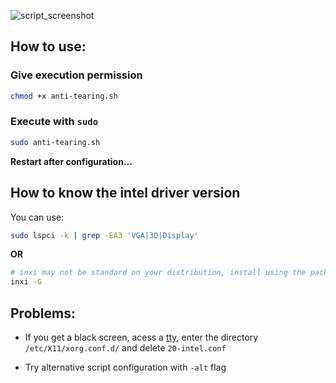 
![script_screenshot](https://github.com/NettoNE/X11-anti-tearing/assets/93299326/3b9ff79f-4187-48f6-91fa-3de82cde5efe)


## How to use:

### Give execution permission
```bash 
chmod +x anti-tearing.sh
```

### Execute with `sudo`
```bash
sudo anti-tearing.sh
```

**Restart after configuration...**

## How to know the intel driver version

You can use: 

```bash
sudo lspci -k | grep -EA3 'VGA|3D|Display'
```

**OR**

```bash 
# inxi may not be standard on your distribution, install using the package manager
inxi -G
``` 

## Problems:

* If you get a black screen, acess a [tty](https://www.howtogeek.com/428174/what-is-a-tty-on-linux-and-how-to-use-the-tty-command/#accessing-a-tty), enter the directory ```/etc/X11/xorg.conf.d/```
and delete ```20-intel.conf```

* Try alternative script configuration with ```-alt``` flag

